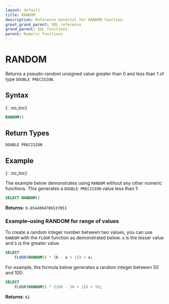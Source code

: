 ```yaml
---
layout: default
title: RANDOM
description: Reference material for RANDOM function
great_grand_parent: SQL reference
grand_parent: SQL functions
parent: Numeric functions
---
```


# RANDOM

Returns a pseudo-random unsigned value greater than 0 and less than 1 of type `DOUBLE PRECISION`.

## Syntax
{: .no_toc}

```sql
RANDOM()
```
## Return Types
`DOUBLE PRECISION`

## Example
{: .no_toc}

The example below demonstrates using `RANDOM` without any other numeric functions. This generates a `DOUBLE PRECISION` value less than 1:

```sql
SELECT RANDOM()
```

**Returns:** `0.8544004706537051`

### Example&ndash;using RANDOM for range of values 

To create a random integer number between two values, you can use `RANDOM` with the `FLOOR` function as demonstrated below. `a` is the lesser value and `b` is the greater value.

```sql
SELECT
	FLOOR(RANDOM() * (b - a + 1)) + a;
```

For example, the formula below generates a random integer between 50 and 100:&#x20;

```sql
SELECT
	FLOOR(RANDOM() * (100 - 50 + 1)) + 50;
```

**Returns**: `61`
